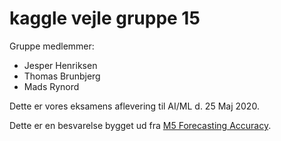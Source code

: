 # kaggle vejle gruppe 15

Gruppe medlemmer: 
* Jesper Henriksen
* Thomas Brunbjerg 
* Mads Rynord

Dette er vores eksamens aflevering til AI/ML d. 25 Maj 2020.

Dette er en besvarelse bygget ud fra [M5 Forecasting Accuracy](https://www.kaggle.com/c/m5-forecasting-accuracy).
